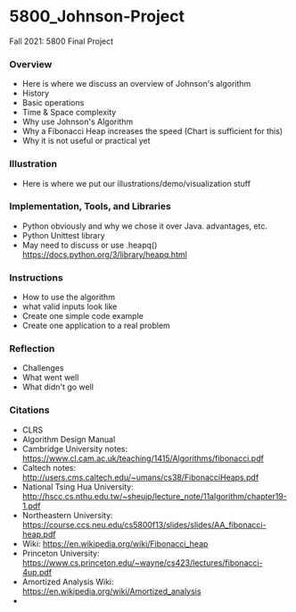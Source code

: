# 5800_Johnson-Project
Fall 2021: 5800 Final Project

### Overview
* Here is where we discuss an overview of Johnson's algorithm
* History
* Basic operations
* Time & Space complexity
* Why use Johnson's Algorithm
* Why a Fibonacci Heap increases the speed (Chart is sufficient for this)
* Why it is not useful or practical yet

### Illustration
* Here is where we put our illustrations/demo/visualization stuff

### Implementation, Tools, and Libraries
* Python obviously and why we chose it over Java. advantages, etc.
* Python Unittest library
* May need to discuss or use .heapq() https://docs.python.org/3/library/heapq.html

### Instructions
* How to use the algorithm
* what valid inputs look like
* Create one simple code example
* Create one application to a real problem

### Reflection
* Challenges
* What went well
* What didn't go well

### Citations
* CLRS
* Algorithm Design Manual
* Cambridge University notes: https://www.cl.cam.ac.uk/teaching/1415/Algorithms/fibonacci.pdf
* Caltech notes: http://users.cms.caltech.edu/~umans/cs38/FibonacciHeaps.pdf
* National Tsing Hua University: http://hscc.cs.nthu.edu.tw/~sheujp/lecture_note/11algorithm/chapter19-1.pdf
* Northeastern University: https://course.ccs.neu.edu/cs5800f13/slides/slides/AA_fibonacci-heap.pdf
* Wiki: https://en.wikipedia.org/wiki/Fibonacci_heap
* Princeton University: https://www.cs.princeton.edu/~wayne/cs423/lectures/fibonacci-4up.pdf
* Amortized Analysis Wiki: https://en.wikipedia.org/wiki/Amortized_analysis
* 



